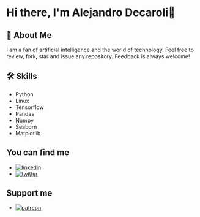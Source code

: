 # Hi there, I'm Alejandro Decaroli👋

## 🚀 About Me

I am a fan of artificial intelligence and the world of technology. Feel free to review, fork, star and issue any repository. Feedback is always welcome!

## 🛠 Skills

- Python 
- Linux 
- Tensorflow 
- Pandas 
- Numpy 
- Seaborn 
- Matplotlib 

## You can find me

- [![linkedin](https://img.shields.io/badge/linkedin-0A66C2?style=for-the-badge&logo=linkedin&logoColor=white)](https://www.linkedin.com/in/alejandro-decaroli-b5a730179/)
- [![twitter](https://img.shields.io/badge/twitter-1DA1F2?style=for-the-badge&logo=twitter&logoColor=white)](https://twitter.com/Ale_Decaroli)

## Support me

- [![patreon](https://img.shields.io/badge/Patreon-%23FF5900?style=for-the-badge)](https://patreon.com/IAconAlejandro)



